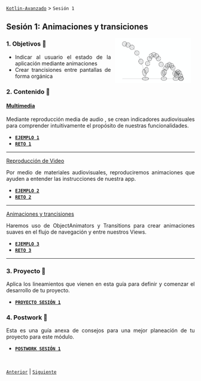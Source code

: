 [`Kotlin-Avanzado`](../Readme.md) > `Sesión 1`

## Sesión 1: Animaciones y transiciones

<img src="images/bouncing-ball.png" align="right" height="120" hspace="10">

<div style="text-align: justify;">


### 1. Objetivos :dart: 

- Indicar al usuario el estado de la aplicación mediante animaciones
- Crear trancisiones entre pantallas de forma orgánica

### 2. Contenido :blue_book:

 

#### <ins>Multimedia</ins>

Mediante reproducción media de audio , se crean indicadores audiovisuales para comprender intuitivamente el propósito de nuestras funcionalidades.

- [**`EJEMPLO 1`**](Ejemplo-01/Readme.md)
- [**`RETO 1`**](Reto-01/Readme.md)

---



<ins>Reproducción de Video</ins>

Por medio de materiales audiovisuales, reproduciremos animaciones que ayuden a entender las instrucciones de nuestra app.

- [**`EJEMPLO 2`**](Ejemplo-02/Readme.md)
- [**`RETO 2`**](Reto-02/Readme.md)

---

 

<ins>Animaciones y trancisiones</ins>

Haremos uso de ObjectAnimators y Transitions para crear animaciones suaves en el flujo de navegación y entre nuestros Views.

- [**`EJEMPLO 3`**](Ejemplo-03/Readme.md)
- [**`RETO 3`**](Reto-03/Readme.md)

 

---

### 3. Proyecto :hammer:

Aplica los lineamientos que vienen en esta guía para definir y comenzar el desarrollo de tu proyecto.

- [**`PROYECTO SESIÓN 1`**](Proyecto/Readme.md)

### 4. Postwork :memo:

Esta es una guía anexa de consejos para una mejor planeación de tu proyecto para este módulo.

- [**`POSTWORK SESIÓN 1`**](Postwork/Readme.md)

<br/>

[`Anterior`](../Readme.md) | [`Siguiente`](../Sesion-02/Readme.md)      

</div>

